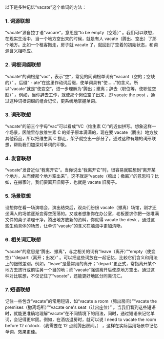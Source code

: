 以下是多种记忆“vacate”这个单词的方法：

### 1. 词源联想
“vacate”源自拉丁语“vacare”，意思是“to be empty（空着）” 。我们可以联想，在现实生活中，当一个地方空出来的时候，就是有人 vacate（腾出、空出）了那个地方。比如一个租客搬走，房子就 vacate 了，就回到了空着的初始状态，和词源含义相呼应。

### 2. 词根词缀联想
“vacate”的词根是“vac”，表示“空”，常见的同词根单词有“vacant（空的；空缺的）” 。后缀“ - ate”在这里作动词后缀，使单词具有“使……”的含义。所以“vacate”就是“使变空”，进一步理解为“腾出；撤离；辞去（职位等，使职位空缺）” 。例如，当你辞去工作，就使那个岗位空了出来，即 vacate the post ，通过这种词根词缀的组合记忆，更系统地掌握单词。

### 3. 词形联想
“vacate”的前三个字母“vac”可以看成“VC（维生素 C）”的近似拼写。想象这样一个场景，医院里存放维生素 C 的架子原本满满的，现在要 vacate（腾出）地方放其他药品，所以把维生素 C 挪走，架子就空出一部分了。通过这种有趣的词形联想，帮助我们加深对单词的印象。

### 4. 发音联想
“vacate”发音近似“我离开它”。当你说出“我离开它”时，很容易就联想到“离开某个地方，从而使那个地方空出来”，这不就是“vacate（腾出；撤离）”的意思吗？比如，在搬家时，我们要离开旧房子，也就是 vacate 旧房子。

### 5. 场景联想
设想你在看一场演唱会，演出结束后，观众们纷纷 vacate（撤离）场馆，刚才还坐满人的场馆逐渐变得空荡荡的。又或者想象你在办公室，老板要求你把一张堆满文件的桌子清理干净，腾出地方放新的资料，你就得 vacate the desk ，通过这些生动具体的场景，让单词“vacate”的含义在脑海中更加清晰。

### 6. 相关词汇联想
“vacate”的意思是“腾出、撤离”，与之相关的词有“leave（离开）”“empty（使变空）”“depart（离开；出发）” 。可以把这些词放在一起记忆，比较它们含义和用法上的细微差别。例如，“leave”是最常用的离开；“depart”更正式，常指离开某个地方去旅行或前往另一个目的地；而“vacate”强调离开后使原地方空出。通过这种对比联想，不仅记住了“vacate”，还能更好地区分同类词汇。

### 7. 短语联想
记住一些包含“vacate”的常用短语，如“vacate a room（腾出房间）”“vacate the premises（撤离场所）”“vacate one's seat（让出座位）” 。当我们看到这些短语时，就能更准确地理解“vacate”在不同情境下的用法，同时，通过短语来记忆单词，会记得更牢固。例如，在酒店退房时，就可以说 I need to vacate the room before 12 o'clock.（我需要在 12 点前腾出房间。） ，这样在实际运用场景中记忆单词，效果更佳。 